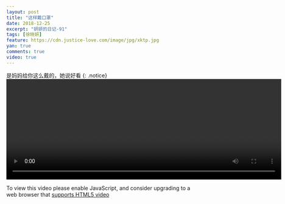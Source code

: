 ```yaml
---
layout: post
title: "这样戴口罩"
date: 2018-12-25
excerpt: "妍妍的日记-91"
tags: [徐晓妍]
feature: https://cdn.justice-love.com/image/jpg/xktp.jpg
yan: true
comments: true
video: true
---
```

是妈妈给你这么戴的，她说好看
{: .notice}
<video id="my-video" class="video-js vjs-16-9 clipboard" controls preload="auto" width="722" height="264" data-setup="{}">
    <source src="{{ site.staticUrl }}/yanyan/video/daikouzhao.mp4" type='video/mp4'>
    <p class="vjs-no-js">
      To view this video please enable JavaScript, and consider upgrading to a web browser that
      <a href="http://videojs.com/html5-video-support/" target="_blank">supports HTML5 video</a>
    </p>
</video>
